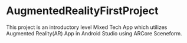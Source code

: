 # AugmentedRealityFirstProject
This project is an introductory level Mixed Tech App which utilizes Augmented Reality(AR) App in Android Studio using ARCore Sceneform. 
